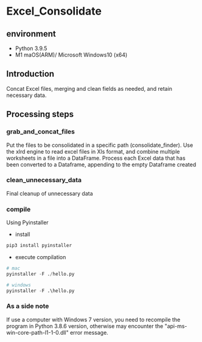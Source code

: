 # Excel_Consolidate

## environment
- Python 3.9.5
- M1 maOS(ARM)/ Microsoft Windows10 (x64)

## Introduction
Concat Excel files, merging and clean fields as needed, and retain necessary data.

## Processing steps

### grab_and_concat_files

Put the files to be consolidated in a specific path (consolidate_finder).
Use the xlrd engine to read excel files in Xls format, and combine multiple worksheets in a file into a DataFrame.
Process each Excel data that has been converted to a Dataframe, appending to the empty Dataframe created

### clean_unnecessary_data
Final cleanup of unnecessary data

### compile
Using Pyinstaller
- install
```python
pip3 install pyinstaller
```
- execute compilation
```python
# mac
pyinstaller -F ./hello.py

# windows
pyinstaller -F .\hello.py
```

### As a side note
If use a computer with Windows 7 version, you need to recompile the program in Python 3.8.6 version, 
otherwise may encounter the "api-ms-win-core-path-l1-1-0.dll" error message.
